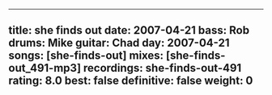 
---
title: she finds out
date: 2007-04-21
bass:	Rob
drums:	Mike
guitar:	Chad
day: 2007-04-21
songs: [she-finds-out]
mixes: [she-finds-out_491-mp3]
recordings: she-finds-out-491
rating: 8.0
best: false
definitive: false
weight: 0
---
